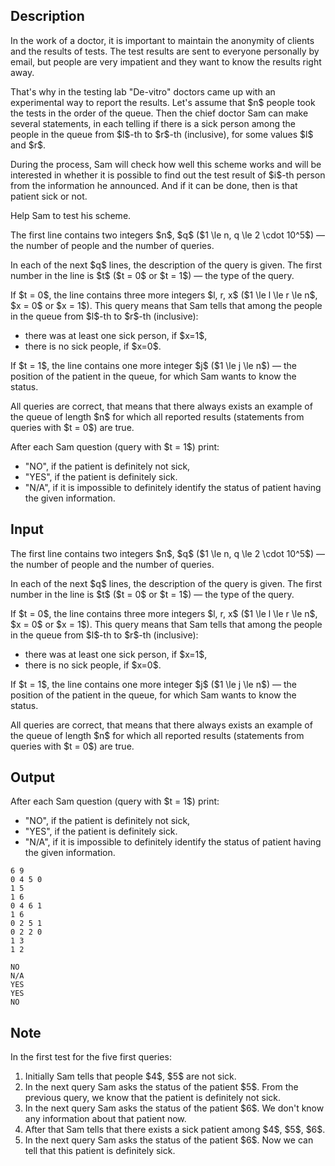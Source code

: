 ## Description

<div><p>In the work of a doctor, it is important to maintain the anonymity of clients and the results of tests. The test results are sent to everyone personally by email, but people are very impatient and they want to know the results right away.</p><p>That's why in the testing lab "De-vitro" doctors came up with an experimental way to report the results. Let's assume that $n$ people took the tests in the order of the queue. Then the chief doctor Sam can make several statements, in each telling if there is a sick person among the people in the queue from $l$-th to $r$-th (inclusive), for some values $l$ and $r$.</p><p>During the process, Sam will check how well this scheme works and will be interested in whether it is possible to find out the test result of $i$-th person from the information he announced. And if it can be done, then is that patient sick or not.</p><p>Help Sam to test his scheme.</p></div><div class="input-specification"><p>The first line contains two integers $n$, $q$ ($1 \le n, q \le 2 \cdot 10^5$) — the number of people and the number of queries.</p><p>In each of the next $q$ lines, the description of the query is given. The first number in the line is $t$ ($t = 0$ or $t = 1$) — the type of the query.</p><p>If $t = 0$, the line contains three more integers $l, r, x$ ($1 \le l \le r \le n$, $x = 0$ or $x = 1$). This query means that Sam tells that among the people in the queue from $l$-th to $r$-th (inclusive): </p><ul> <li> there was at least one sick person, if $x=1$, </li><li> there is no sick people, if $x=0$. </li></ul><p>If $t = 1$, the line contains one more integer $j$ ($1 \le j \le n$) — the position of the patient in the queue, for which Sam wants to know the status.</p><p>All queries are correct, that means that there always exists an example of the queue of length $n$ for which all reported results (statements from queries with $t = 0$) are true.</p></div><div class="output-specification"><p>After each Sam question (query with $t = 1$) print:</p><ul> <li> "<span class="tex-font-style-tt">NO</span>", if the patient is definitely not sick, </li><li> "<span class="tex-font-style-tt">YES</span>", if the patient is definitely sick. </li><li> "<span class="tex-font-style-tt">N/A</span>", if it is impossible to definitely identify the status of patient having the given information. </li></ul></div>

## Input

<p>The first line contains two integers $n$, $q$ ($1 \le n, q \le 2 \cdot 10^5$) — the number of people and the number of queries.</p><p>In each of the next $q$ lines, the description of the query is given. The first number in the line is $t$ ($t = 0$ or $t = 1$) — the type of the query.</p><p>If $t = 0$, the line contains three more integers $l, r, x$ ($1 \le l \le r \le n$, $x = 0$ or $x = 1$). This query means that Sam tells that among the people in the queue from $l$-th to $r$-th (inclusive): </p><ul> <li> there was at least one sick person, if $x=1$, </li><li> there is no sick people, if $x=0$. </li></ul><p>If $t = 1$, the line contains one more integer $j$ ($1 \le j \le n$) — the position of the patient in the queue, for which Sam wants to know the status.</p><p>All queries are correct, that means that there always exists an example of the queue of length $n$ for which all reported results (statements from queries with $t = 0$) are true.</p>

## Output

<p>After each Sam question (query with $t = 1$) print:</p><ul> <li> "<span class="tex-font-style-tt">NO</span>", if the patient is definitely not sick, </li><li> "<span class="tex-font-style-tt">YES</span>", if the patient is definitely sick. </li><li> "<span class="tex-font-style-tt">N/A</span>", if it is impossible to definitely identify the status of patient having the given information. </li></ul>





```input1
6 9
0 4 5 0
1 5
1 6
0 4 6 1
1 6
0 2 5 1
0 2 2 0
1 3
1 2
```




```output1
NO
N/A
YES
YES
NO
```



## Note

<p>In the first test for the five first queries:</p><ol> <li> Initially Sam tells that people $4$, $5$ are not sick. </li><li> In the next query Sam asks the status of the patient $5$. From the previous query, we know that the patient is definitely not sick. </li><li> In the next query Sam asks the status of the patient $6$. We don't know any information about that patient now. </li><li> After that Sam tells that there exists a sick patient among $4$, $5$, $6$. </li><li> In the next query Sam asks the status of the patient $6$. Now we can tell that this patient is definitely sick. </li></ol>
